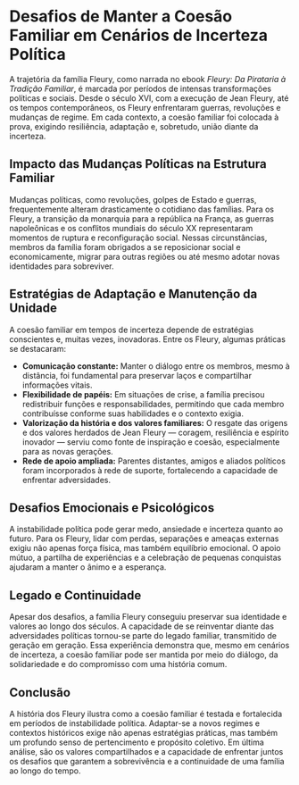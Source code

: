 # Desafios de Manter a Coesão Familiar em Cenários de Incerteza Política

A trajetória da família Fleury, como narrada no ebook *Fleury: Da Pirataria à Tradição Familiar*, é marcada por períodos de intensas transformações políticas e sociais. Desde o século XVI, com a execução de Jean Fleury, até os tempos contemporâneos, os Fleury enfrentaram guerras, revoluções e mudanças de regime. Em cada contexto, a coesão familiar foi colocada à prova, exigindo resiliência, adaptação e, sobretudo, união diante da incerteza.

## Impacto das Mudanças Políticas na Estrutura Familiar

Mudanças políticas, como revoluções, golpes de Estado e guerras, frequentemente alteram drasticamente o cotidiano das famílias. Para os Fleury, a transição da monarquia para a república na França, as guerras napoleônicas e os conflitos mundiais do século XX representaram momentos de ruptura e reconfiguração social. Nessas circunstâncias, membros da família foram obrigados a se reposicionar social e economicamente, migrar para outras regiões ou até mesmo adotar novas identidades para sobreviver.

## Estratégias de Adaptação e Manutenção da Unidade

A coesão familiar em tempos de incerteza depende de estratégias conscientes e, muitas vezes, inovadoras. Entre os Fleury, algumas práticas se destacaram:

- **Comunicação constante:** Manter o diálogo entre os membros, mesmo à distância, foi fundamental para preservar laços e compartilhar informações vitais.
- **Flexibilidade de papéis:** Em situações de crise, a família precisou redistribuir funções e responsabilidades, permitindo que cada membro contribuísse conforme suas habilidades e o contexto exigia.
- **Valorização da história e dos valores familiares:** O resgate das origens e dos valores herdados de Jean Fleury — coragem, resiliência e espírito inovador — serviu como fonte de inspiração e coesão, especialmente para as novas gerações.
- **Rede de apoio ampliada:** Parentes distantes, amigos e aliados políticos foram incorporados à rede de suporte, fortalecendo a capacidade de enfrentar adversidades.

## Desafios Emocionais e Psicológicos

A instabilidade política pode gerar medo, ansiedade e incerteza quanto ao futuro. Para os Fleury, lidar com perdas, separações e ameaças externas exigiu não apenas força física, mas também equilíbrio emocional. O apoio mútuo, a partilha de experiências e a celebração de pequenas conquistas ajudaram a manter o ânimo e a esperança.

## Legado e Continuidade

Apesar dos desafios, a família Fleury conseguiu preservar sua identidade e valores ao longo dos séculos. A capacidade de se reinventar diante das adversidades políticas tornou-se parte do legado familiar, transmitido de geração em geração. Essa experiência demonstra que, mesmo em cenários de incerteza, a coesão familiar pode ser mantida por meio do diálogo, da solidariedade e do compromisso com uma história comum.

## Conclusão

A história dos Fleury ilustra como a coesão familiar é testada e fortalecida em períodos de instabilidade política. Adaptar-se a novos regimes e contextos históricos exige não apenas estratégias práticas, mas também um profundo senso de pertencimento e propósito coletivo. Em última análise, são os valores compartilhados e a capacidade de enfrentar juntos os desafios que garantem a sobrevivência e a continuidade de uma família ao longo do tempo.
